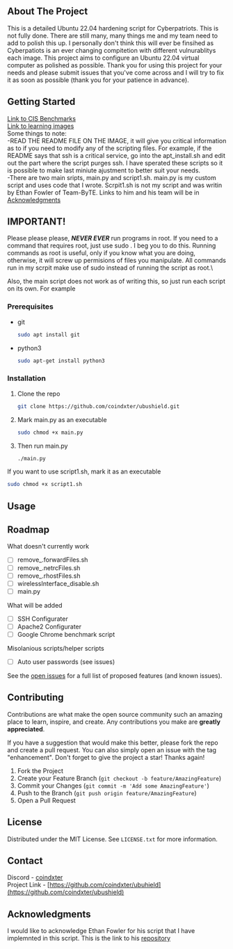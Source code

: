<!-- ABOUT THE PROJECT -->
## About The Project
This is a detailed Ubuntu 22.04 hardening script for Cyberpatriots. This is not fully done. There are still many, many things me and my team need to add to polish this up. I personally don't think this will ever be finsihed as Cyberpatiots is an ever changing compitetion with different vulnurablitys each image. This project aims to configure an Ubuntu 22.04 virtual computer as polished as possible. Thank you for using this project for your needs and please submit issues that you've come across and I will try to fix it as soon as possible (thank you for your patience in advance).

<!-- GETTING STARTED -->
## Getting Started

[Link to CIS Benchmarks](https://drive.google.com/drive/folders/1ypIhhKznlM7kV1YDaFEKwkTnpdsPZXk_?usp=sharing)\
[Link to learning images](https://drive.google.com/drive/u/1/folders/1w9VY57FTUfuPinmd2CvVs-oA5N03URW6)\
Some things to note:\
-READ THE README FILE ON THE IMAGE, it will give you critical information as to if you need to modify any of the scripting files. For example, if the README says that ssh is a critical service, go into the apt_install.sh and edit out the part where the script purges ssh. I have sperated these scripts so it is possible to make last miniute ajustment to better suit your needs.\
-There are two main sripts, main.py and script1.sh. main.py is my custom script and uses code that I wrote. Scrpit1.sh is not my script and was writin by Ethan Fowler of Team-ByTE. Links to him and his team will be in [Acknowledgments](#acknowledgments)

<!-- Important Notes -->
## IMPORTANT!
Please please please, ***NEVER EVER*** run programs in root. If you need to a command that requires root, just use sudo <command>. I beg you to do this. Running commands as root is useful, only if you know what you are doing, otherwise, it will screw up permisions of files you manipulate. All commands run in my scrpit make use of sudo instead of running the script as root.\

Also, the main script does not work as of writing this, so just run each script on its own. For example




### Prerequisites

* git
  ```sh
  sudo apt install git
  ```
* python3
  ```sh
  sudo apt-get install python3
  ```

### Installation

1. Clone the repo
   ```sh
   git clone https://github.com/coindxter/ubushield.git
   ```
2. Mark main.py as an executable
   ```sh
   sudo chmod +x main.py
   ```
3. Then run main.py
   ```sh
   ./main.py
   ```

If you want to use script1.sh, mark it as an executable
  ```sh
  sudo chmod +x script1.sh
  ```
<!-- USAGE EXAMPLES -->
## Usage



<!-- ROADMAP -->
## Roadmap
What doesn't currently work
  - [ ] remove_.forwardFiles.sh
  - [ ] remove_.netrcFiles.sh
  - [ ] remove_.rhostFiles.sh
  - [ ] wirelessInterface_disable.sh
  - [ ] main.py

What will be added
  - [ ] SSH Configurater
  - [ ] Apache2 Configurater
  - [ ] Google Chrome benchmark script
        
Misolanious scripts/helper scripts
   - [ ] Auto user passwords (see issues)
    


See the [open issues](https://github.com/coindxter/ubushield/issues) for a full list of proposed features (and known issues).

<!-- CONTRIBUTING -->
## Contributing

Contributions are what make the open source community such an amazing place to learn, inspire, and create. Any contributions you make are **greatly appreciated**.

If you have a suggestion that would make this better, please fork the repo and create a pull request. You can also simply open an issue with the tag "enhancement".
Don't forget to give the project a star! Thanks again!

1. Fork the Project
2. Create your Feature Branch (`git checkout -b feature/AmazingFeature`)
3. Commit your Changes (`git commit -m 'Add some AmazingFeature'`)
4. Push to the Branch (`git push origin feature/AmazingFeature`)
5. Open a Pull Request

<!-- LICENSE -->
## License

Distributed under the MIT License. See `LICENSE.txt` for more information.


<!-- CONTACT -->
## Contact

Discord - [coindxter](https://discrodapp.com/users/728364815130820709)\
Project Link -  [https://github.com/coindxter/ubuhield](https://github.com/coindxter/ubushield)

<!-- ACKNOWLEDGMENTS -->
## Acknowledgments
I would like to acknowledge Ethan Fowler for his script that I have implemnted in this script. This is the link to his [repository](https://github.com/ponkio/CyberPatriot/tree/master)
